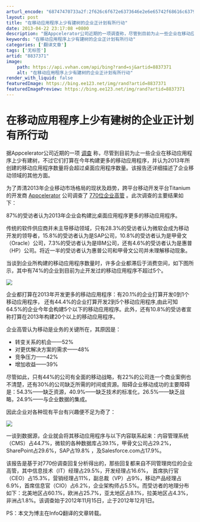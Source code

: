```yaml
---
arturl_encode: "68747470733a2f:2f626c6f672e6373646e2e6e65742f68616c63796f6e626162:792f61727469636c652f64657461696c732f38383337333731"
layout: post
title: "在移动应用程序上少有建树的企业正计划有所行动"
date: 2013-04-22 23:17:08 +0800
description: "据Appcelerator公司近期的一项调查称，尽管到目前为止一些企业在移动应用程序上少有建树，不过"
keywords: "在移动应用程序上少有建树的企业正计划有所行动"
categories: ['翻译文章']
tags: ['无标签']
artid: "8837371"
image:
    path: https://api.vvhan.com/api/bing?rand=sj&artid=8837371
    alt: "在移动应用程序上少有建树的企业正计划有所行动"
render_with_liquid: false
featuredImage: https://bing.ee123.net/img/rand?artid=8837371
featuredImagePreview: https://bing.ee123.net/img/rand?artid=8837371
---
```


# 在移动应用程序上少有建树的企业正计划有所行动

据Appcelerator公司近期的一项
[调查](https://pages.appcelerator.com/1.21.13SurveyQ12013EnterpriseSurvey.html)
称，尽管到目前为止一些企业在移动应用程序上少有建树，不过它们打算在今年构建更多的移动应用程序，并认为2013年所创建的移动应用程序数量将会超过桌面应用程序数量。该报告还详细描述了企业移动领域的其他方面。

为了弄清2013年企业移动市场格局的现状及趋势，跨平台移动开发平台Titanium的开发商
[Appcelerator](http://www.appcelerator.com/)
公司调查了
[770位企业高管](https://pages.appcelerator.com/1.21.13SurveyQ12013EnterpriseSurvey.html)
。此次调查的主要结果如下：

87%的受访者认为2013年企业会构建比桌面应用程序更多的移动应用程序。

传统的软件供应商并未主导移动领域，只有28.3%的受访者认为微软会成为移动开发的领导者，15.8%的受访者认为是SAP公司，10.8%的受访者认为是甲骨文（Oracle）公司，7.3%的受访者认为是IBM公司，还有4.6%的受访者认为是惠普（HP）公司。将近一半的受访者认为惠普公司和甲骨文公司并未理解移动现象。

当谈到企业所构建的移动应用程序数量时，许多企业都滞后于消费空间，如下图所示，其中有74%的企业到目前为止开发过的移动应用程序不超过5个。

![](http://www.infoq.com/resource/news/2013/03/Mobile-Enterprise-Survey/zh/resources/EA-Mobile-2013-1.png)

企业都打算在2013年开发更多的移动应用程序：有20.1%的企业打算开发0到1个移动应用程序， 还有44.4%的企业打算开发2到5个移动应用程序,由此可知64.5%的企业今年会构建5个以下的移动应用程序。此外，还有10.8%的受访者宣称打算在2013年构建20个以上的移动应用程序。

企业高管认为移动是业务的关键所在，其原因是：

* 转变关系的机会——52%
* 对更优解决方案的需求——48%
* 竞争压力——42%
* 增加收益——39%

尽管如此，只有44%的公司有全面的移动战略，有22%的公司连一个商业案例也不清楚，还有30%的公司缺乏所需的时间或资源。阻碍企业移动成功的主要障碍是：54.3%——缺乏资源，40.9%——缺乏技术的标准化，26.5%——缺乏战略，24.9%——与企业数据的集成。

因此企业对各种现有平台有兴趣便不足为奇了：

![](http://www.infoq.com/resource/news/2013/03/Mobile-Enterprise-Survey/zh/resources/EA-Mobile-2013-2.png)

一谈到数据源，企业就会将其移动应用程序与以下内容联系起来：内容管理系统（CMS）占44.7%，微软的各种数据库­占39.1%，甲骨文公司占29.2%，SharePoint­­占29.6%，SAP占19.8% ，及Salesforce.com占17.9%。

该报告是基于对770份调查回复分析得出的，那些回复都来自不同管理岗位的企业高管，其中信息技术（IT）经理占29.5%，开发经理占16.6%， 首席执行官（CEO）占15.3%，营销经理占11%，副总裁（VP）占9%，移动产品经理占6.9%，首席信息官（CIO）占6.2%，企业架构师占5.5%。而受访者的地理分布如下：北美地区占60.1%，欧洲占25.7%，亚太地区占8.1%，拉美地区占4.3%，非洲占1.8%。该调查始于2012年11月15日，止于2012年12月1日。

  

PS：本文为博主在InfoQ翻译的文章转载。